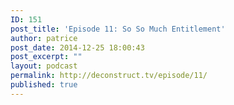```yaml
---
ID: 151
post_title: 'Episode 11: So So Much Entitlement'
author: patrice
post_date: 2014-12-25 18:00:43
post_excerpt: ""
layout: podcast
permalink: http://deconstruct.tv/episode/11/
published: true
---
```

